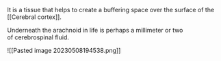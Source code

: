 It is a tissue that helps to create a buffering space over the surface of the [[Cerebral cortex]]. 

Underneath the arachnoid in life is perhaps a millimeter or two of cerebrospinal fluid.

![[Pasted image 20230508194538.png]]